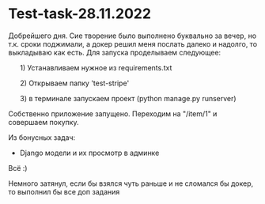 # Test-task-28.11.2022

Добрейшего дня. Сие творение было выполнено буквально за вечер, но т.к. сроки поджимали, а докер решил меня послать далеко и надолго, то выкладываю как есть.
Для запуска проделываем следующее:
<ol> 1) Устанавливаем нужное из requirements.txt </ol>
<ol> 2) Открываем папку 'test-stripe' </ol>
<ol> 3) в терминале запускаем проект (python manage.py runserver) </ol>

Собственно приложение запущено. Переходим на "/item/1" и совершаем покупку.

Из бонусных задач:
- Django модели и их просмотр в админке

Всё :)

Немного затянул, если бы взялся чуть раньше и не сломался бы докер, то выполнил бы все доп задания

